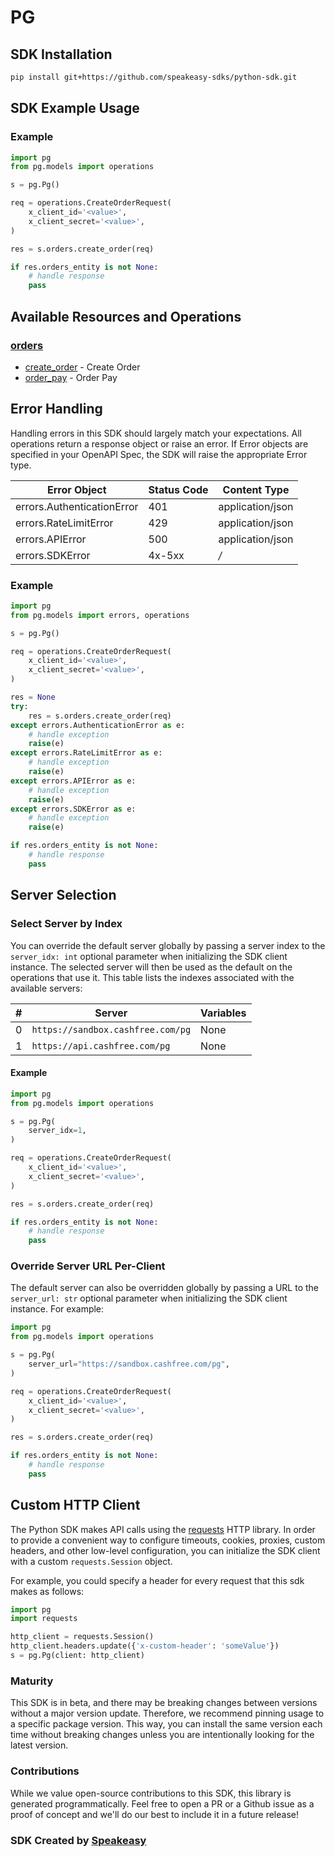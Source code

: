 # PG

<!-- Start SDK Installation [installation] -->
## SDK Installation

```bash
pip install git+https://github.com/speakeasy-sdks/python-sdk.git
```
<!-- End SDK Installation [installation] -->

<!-- Start SDK Example Usage [usage] -->
## SDK Example Usage

### Example

```python
import pg
from pg.models import operations

s = pg.Pg()

req = operations.CreateOrderRequest(
    x_client_id='<value>',
    x_client_secret='<value>',
)

res = s.orders.create_order(req)

if res.orders_entity is not None:
    # handle response
    pass

```
<!-- End SDK Example Usage [usage] -->

<!-- Start Available Resources and Operations [operations] -->
## Available Resources and Operations

### [orders](docs/sdks/orders/README.md)

* [create_order](docs/sdks/orders/README.md#create_order) - Create Order
* [order_pay](docs/sdks/orders/README.md#order_pay) - Order Pay
<!-- End Available Resources and Operations [operations] -->







<!-- Start Error Handling [errors] -->
## Error Handling

Handling errors in this SDK should largely match your expectations.  All operations return a response object or raise an error.  If Error objects are specified in your OpenAPI Spec, the SDK will raise the appropriate Error type.

| Error Object               | Status Code                | Content Type               |
| -------------------------- | -------------------------- | -------------------------- |
| errors.AuthenticationError | 401                        | application/json           |
| errors.RateLimitError      | 429                        | application/json           |
| errors.APIError            | 500                        | application/json           |
| errors.SDKError            | 4x-5xx                     | */*                        |

### Example

```python
import pg
from pg.models import errors, operations

s = pg.Pg()

req = operations.CreateOrderRequest(
    x_client_id='<value>',
    x_client_secret='<value>',
)

res = None
try:
    res = s.orders.create_order(req)
except errors.AuthenticationError as e:
    # handle exception
    raise(e)
except errors.RateLimitError as e:
    # handle exception
    raise(e)
except errors.APIError as e:
    # handle exception
    raise(e)
except errors.SDKError as e:
    # handle exception
    raise(e)

if res.orders_entity is not None:
    # handle response
    pass

```
<!-- End Error Handling [errors] -->



<!-- Start Server Selection [server] -->
## Server Selection

### Select Server by Index

You can override the default server globally by passing a server index to the `server_idx: int` optional parameter when initializing the SDK client instance. The selected server will then be used as the default on the operations that use it. This table lists the indexes associated with the available servers:

| # | Server | Variables |
| - | ------ | --------- |
| 0 | `https://sandbox.cashfree.com/pg` | None |
| 1 | `https://api.cashfree.com/pg` | None |

#### Example

```python
import pg
from pg.models import operations

s = pg.Pg(
    server_idx=1,
)

req = operations.CreateOrderRequest(
    x_client_id='<value>',
    x_client_secret='<value>',
)

res = s.orders.create_order(req)

if res.orders_entity is not None:
    # handle response
    pass

```


### Override Server URL Per-Client

The default server can also be overridden globally by passing a URL to the `server_url: str` optional parameter when initializing the SDK client instance. For example:
```python
import pg
from pg.models import operations

s = pg.Pg(
    server_url="https://sandbox.cashfree.com/pg",
)

req = operations.CreateOrderRequest(
    x_client_id='<value>',
    x_client_secret='<value>',
)

res = s.orders.create_order(req)

if res.orders_entity is not None:
    # handle response
    pass

```
<!-- End Server Selection [server] -->



<!-- Start Custom HTTP Client [http-client] -->
## Custom HTTP Client

The Python SDK makes API calls using the [requests](https://pypi.org/project/requests/) HTTP library.  In order to provide a convenient way to configure timeouts, cookies, proxies, custom headers, and other low-level configuration, you can initialize the SDK client with a custom `requests.Session` object.

For example, you could specify a header for every request that this sdk makes as follows:
```python
import pg
import requests

http_client = requests.Session()
http_client.headers.update({'x-custom-header': 'someValue'})
s = pg.Pg(client: http_client)
```
<!-- End Custom HTTP Client [http-client] -->

<!-- Placeholder for Future Speakeasy SDK Sections -->



### Maturity

This SDK is in beta, and there may be breaking changes between versions without a major version update. Therefore, we recommend pinning usage
to a specific package version. This way, you can install the same version each time without breaking changes unless you are intentionally
looking for the latest version.

### Contributions

While we value open-source contributions to this SDK, this library is generated programmatically.
Feel free to open a PR or a Github issue as a proof of concept and we'll do our best to include it in a future release!

### SDK Created by [Speakeasy](https://docs.speakeasyapi.dev/docs/using-speakeasy/client-sdks)
